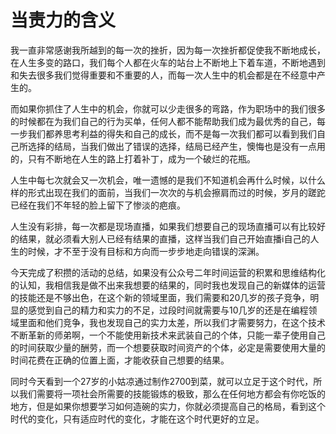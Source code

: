 # 当责力的含义

我一直非常感谢我所越到的每一次的挫折，因为每一次挫折都促使我不断地成长，在人生多变的路口，我们每个人都在火车的站台上不断地上下着车道，不断地遇到和失去很多我们觉得重要和不重要的人，而每一次人生中的机会都是在不经意中产生的。

而如果你抓住了人生中的机会，你就可以少走很多的弯路，作为职场中的我们很多的时候都在为我们自己的行为买单，任何人都不能帮助我们成为最优秀的自己，每一步我们都养思考利益的得失和自己的成长，而不是每一次我们都可以看到我们自己所选择的结局，当我们做出了错误的选择，结局已经产生，懊悔也是没有一点用的，只有不断地在人生的路上打着补丁，成为一个破烂的花瓶。

人生中每七次就会又一次机会，唯一遗憾的是我们不知道机会再什么时候，以什么样的形式出现在我们的面前，当我们一次次的与机会擦肩而过的时候，岁月的蹉跎已经在我们不年轻的脸上留下了惨淡的疤痕。

人生没有彩排，每一次都是现场直播，如果我们想要自己的现场直播可以有比较好的结果，就必须看大别人已经有结果的直播，这样当我们自己开始直播i自己的人生的时候，才不至于没有目标和方向而一步步地走向错误的深渊。

今天完成了积攒的活动的总结，如果没有公众号二年时间运营的积累和思维结构化的认知，我相信我是做不出来我想要的结果的，同时我也发现自己的新媒体的运营的技能还是不够出色，在这个新的领域里面，我们需要和20几岁的孩子竞争，明显的感觉到自己的精力和实力的不足，过段时间就需要与10几岁的还是在编程领域里面和他们竞争，我也发现自己的实力太差，所以我们才需要努力，在这个技术不断革新的师弟啊，一个不能使用新技术来武装自己的个体，只能一辈子使用自己的时间获取少量的酬劳，而一个想要获取时间资产的个体，必定是需要使用大量的时间花费在正确的位置上面，才能收获自己想要的结果。

同时今天看到一个27岁的小姑凉通过制作2700到菜，就可以立足于这个时代，所以我们需要将一项社会所需要的技能锻炼的极致，那么在任何地方都会有你吃饭的地方，但是如果你想要学习如何造碗的实力，你就必须提高自己的格局，看到这个时代的变化，只有适应时代的变化，才能在这个时代更好的立足。
